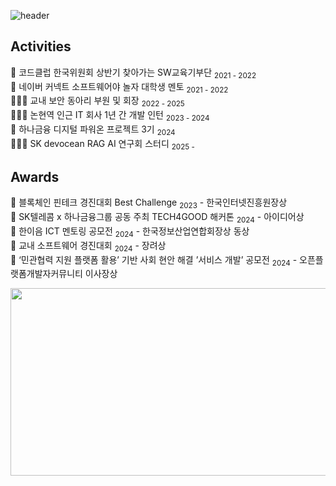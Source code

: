 ![header](https://capsule-render.vercel.app/api?type=waving&height=300&color=gradient&text=Hello%20World!)

## Activities
🤖 코드클럽 한국위원회 상반기 찾아가는 SW교육기부단 <sub>2021 - 2022</sub> <BR>
🤖 네이버 커넥트 소프트웨어야 놀자 대학생 멘토 <sub>2021 - 2022</sub> <BR>
👩🏻‍💻 교내 보안 동아리 부원 및 회장 <sub>2022 - 2025</sub> <BR>
👩🏻‍💻 논현역 인근 IT 회사 1년 간 개발 인턴 <sub>2023 - 2024</sub> <BR>
🏦 하나금융 디지털 파워온 프로젝트 3기 <sub>2024</sub> <BR>
👩🏻‍💻 SK devocean RAG AI 연구회 스터디  <sub>2025 -</sub> <BR>

## Awards
🥇 블록체인 핀테크 경진대회 Best Challenge <sub>2023</sub> - 한국인터넷진흥원장상 <BR>
🥇 SK텔레콤 x 하나금융그룹 공동 주최 TECH4GOOD 해커톤 <sub>2024</sub> - 아이디어상 <BR>
🥇 한이음 ICT 멘토링 공모전 <sub>2024</sub> - 한국정보산업연합회장상 동상 <BR>
🥇 교내 소프트웨어 경진대회 <sub>2024</sub> - 장려상 <BR>
🥇 ‘민관협력 지원 플랫폼 활용’ 기반 사회 현안 해결 ’서비스 개발’ 공모전 <sub>2024</sub> - 오픈플랫폼개발자커뮤니티 이사장상 <BR>

<a href="https://www.gitanimals.org/en_US?utm_medium=image&utm_source=al1kite&utm_content=farm">
<img
  src="https://render.gitanimals.org/farms/al1kite"
  width="600"
  height="300"
/>
</a>

  
